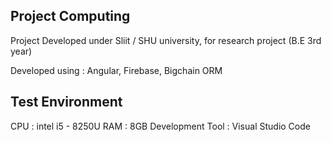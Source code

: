 ## Project Computing ##
Project Developed under Sliit / SHU university, for research project (B.E 3rd year)

Developed using : Angular, Firebase, Bigchain ORM

## Test Environment ##

CPU  : intel i5 - 8250U
RAM  : 8GB
Development Tool : Visual Studio Code